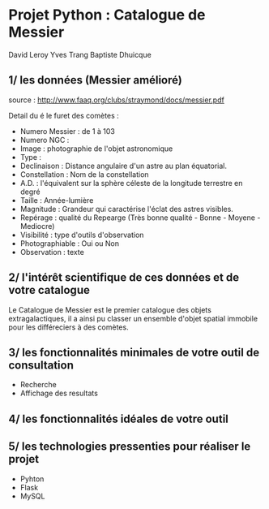# Projet Python : Catalogue de Messier

David Leroy
Yves Trang
Baptiste Dhuicque

## 1/ les données (Messier amélioré)
source : http://www.faaq.org/clubs/straymond/docs/messier.pdf

Detail du é le furet des comètes :
* Numero Messier : de 1 à 103
* Numero NGC : 
* Image : photographie de l'objet astronomique
* Type :
* Declinaison : Distance angulaire d'un astre au plan équatorial.
* Constellation : Nom de la constellation
* A.D. : l'équivalent sur la sphère céleste de la longitude terrestre en degré
* Taille : Année-lumière
* Magnitude : Grandeur qui caractérise l'éclat des astres visibles.
* Repérage : qualité du Repearge (Très bonne qualité - Bonne - Moyene - Mediocre)
* Visibilité : type d'outils d'observation
* Photographiable : Oui ou Non
* Observation : texte 

## 2/ l'intérêt scientifique de ces données et de votre catalogue

Le Catalogue de Messier est le premier catalogue des objets extragalactiques, il a ainsi pu classer un ensemble d'objet spatial immobile pour les différeciers à des comètes.

## 3/ les fonctionnalités minimales de votre outil de consultation
* Recherche
* Affichage des resultats
## 4/ les fonctionnalités idéales de votre outil
## 5/ les technologies pressenties pour réaliser le projet
* Pyhton 
* Flask
* MySQL
>
